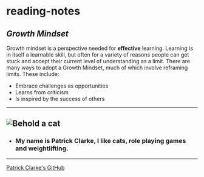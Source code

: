 # reading-notes
## ***Growth Mindset***
Growth mindset is a perspective needed for **effective** learning.  Learning is in itself a learnable skill, but often for a variety of reasons people can get stuck and accept their current level of understanding as a limit.  There are many ways to adopt a Growth Mindset, much of which involve reframing limits.  These include:
* Embrace challenges as opportunities
* Learns from criticism
* Is inspired by the success of others
---
![Behold a cat](https://upload.wikimedia.org/wikipedia/commons/thumb/6/69/June_odd-eyed-cat_cropped.jpg/712px-June_odd-eyed-cat_cropped.jpg)
---
* ### My name is Patrick Clarke, I like cats, role playing games and weightlifting. 
---
[Patrick Clarke's GitHub](https://github.com/PatrickPatch)
